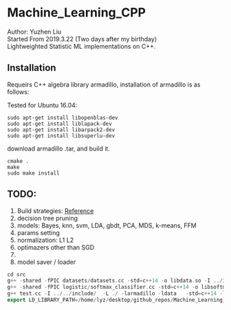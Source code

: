 # Machine_Learning_CPP
Author: Yuzhen Liu  
Started From 2019.3.22 (Two days after my birthday)  
Lightweighted Statistic ML implementations on C++.  


## Installation
Requeirs C++ algebra library armadillo, installation of armadillo is as follows:  

Tested for Ubuntu 16.04:  
    
    sudo apt-get install libopenblas-dev
	sudo apt-get install liblapack-dev
	sudo apt-get install libarpack2-dev
	sudo apt-get install libsuperlu-dev

download armadillo .tar, and build it.  

	cmake .
	make
	sudo make install



## TODO:
1. Build strategies:   [Reference](https://www.cnblogs.com/Anker/p/3527677.html)
2. decision tree pruning
3. models: Bayes, knn, svm, LDA, gbdt, PCA, MDS, k-means, FFM
4. params setting
5. normalization: L1 L2
6. optimazers other than SGD
7. 
8. model saver / loader
 
```c++
cd src
g++ -shared -fPIC datasets/datasets.cc -std=c++14 -o libdata.so -I ../include/ -larmadillo
g++ -shared -fPIC logistic/softmax_classifier.cc -std=c++14 -o libsoftmaxclassifier.so -I ../include/ -larmadillo
g++ test.cc -I ../../include/  -L ./ -larmadillo -ldata   -std=c++14 -lsoftmaxclassifier
export LD_LIBRARY_PATH=/home/lyz/desktop/github_repos/Machine_Learning_CPP/src/logisitc
```
